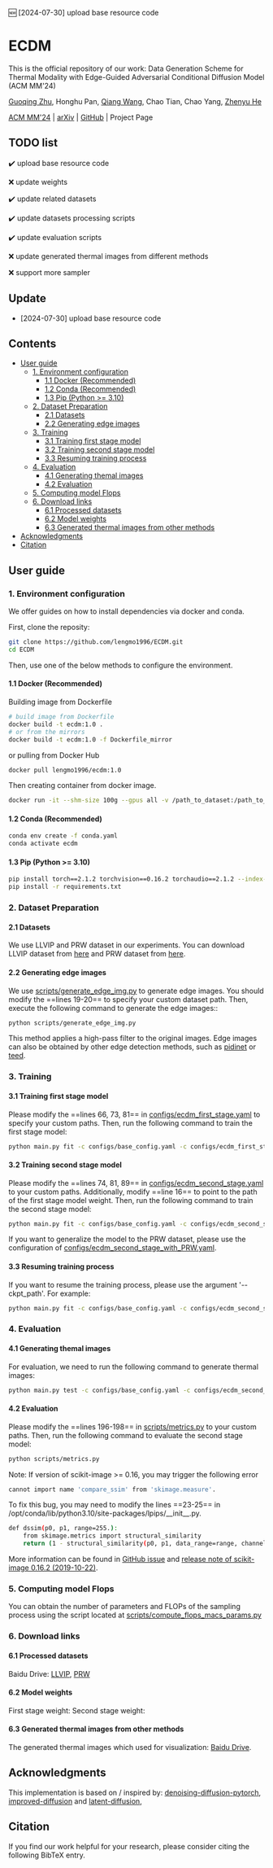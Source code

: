 :new: [2024-07-30] upload base resource code
# ECDM <!-- omit in toc -->
This is the official repository of our work: Data Generation Scheme for Thermal Modality with Edge-Guided Adversarial Conditional Diffusion Model (ACM MM'24)

[Guoqing Zhu](https://github.com/lengmo1996), Honghu Pan, [Qiang Wang](https://blackjack2015.github.io/), Chao Tian, Chao Yang, [Zhenyu He](https://www.hezhenyu.cn/)

[ACM MM'24](https://openreview.net/forum?id=GSmdnRqbpD) | [arXiv](https://arxiv.org/abs/2408.03748) | [GitHub](https://github.com/lengmo1996/ECDM) | Project Page




## TODO list <!-- omit in toc -->
:heavy_check_mark: upload base resource code

:x: update weights

:heavy_check_mark: update related datasets

:heavy_check_mark: update datasets processing scripts

:heavy_check_mark: update evaluation scripts

:x: update generated thermal images from different methods

:x: support more sampler
  
## Update <!-- omit in toc -->
- [2024-07-30] upload base resource code

## Contents <!-- omit in toc -->
- [User guide](#user-guide)
  - [1. Environment configuration](#1-environment-configuration)
    - [1.1 Docker (Recommended)](#11-docker-recommended)
    - [1.2 Conda (Recommended)](#12-conda-recommended)
    - [1.3 Pip (Python \>= 3.10)](#13-pip-python--310)
  - [2. Dataset Preparation](#2-dataset-preparation)
    - [2.1 Datasets](#21-datasets)
    - [2.2 Generating edge images](#22-generating-edge-images)
  - [3. Training](#3-training)
    - [3.1 Training first stage model](#31-training-first-stage-model)
    - [3.2 Training second stage model](#32-training-second-stage-model)
    - [3.3 Resuming training process](#33-resuming-training-process)
  - [4. Evaluation](#4-evaluation)
    - [4.1 Generating themal images](#41-generating-themal-images)
    - [4.2 Evaluation](#42-evaluation)
  - [5. Computing model Flops](#5-computing-model-flops)
  - [6. Download links](#6-download-links)
    - [6.1 Processed datasets](#61-processed-datasets)
    - [6.2 Model weights](#62-model-weights)
    - [6.3 Generated thermal images from other methods](#63-generated-thermal-images-from-other-methods)
- [Acknowledgments](#acknowledgments)
- [Citation](#citation)


## User guide

### 1. Environment configuration
We offer guides on how to install dependencies via docker and conda.

First, clone the reposity:
```bash
git clone https://github.com/lengmo1996/ECDM.git
cd ECDM
```
Then, use one of the below methods to configure the environment.
#### 1.1 Docker (Recommended)
Building image from Dockerfile
```bash
# build image from Dockerfile
docker build -t ecdm:1.0 .
# or from the mirrors
docker build -t ecdm:1.0 -f Dockerfile_mirror
```
or pulling from Docker Hub
```bash
docker pull lengmo1996/ecdm:1.0
```
Then creating container from docker image.
```bash
docker run -it --shm-size 100g --gpus all -v /path_to_dataset:/path_to_dataset -v /path_to_log:/path_to_log -v /path_to_ECDM:/path_to_ECDM --name ECDM ecdm:1.0 /bin/bash
```

#### 1.2 Conda (Recommended)
```bash
conda env create -f conda.yaml
conda activate ecdm
```
#### 1.3 Pip (Python >= 3.10)

```bash
pip install torch==2.1.2 torchvision==0.16.2 torchaudio==2.1.2 --index-url https://download.pytorch.org/whl/cu121 
pip install -r requirements.txt
```


### 2. Dataset Preparation
#### 2.1 Datasets
We use LLVIP and PRW dataset in our experiments. You can download LLVIP dataset from [here](https://bupt-ai-cz.github.io/LLVIP/) and PRW dataset from [here](https://github.com/liangzheng06/PRW-baseline).

#### 2.2 Generating edge images
We use [scripts/generate_edge_img.py](scripts/generate_edge_img.py) to generate edge images. You should modify the ==lines 19-20== to specify your custom dataset path. Then, execute the following command to generate the edge images::
```bash
python scripts/generate_edge_img.py
```
This method applies a high-pass filter to the original images. Edge images can also be obtained by other edge detection methods, such as [pidinet](https://github.com/hellozhuo/pidinet) or [teed](https://github.com/xavysp/TEED).


### 3. Training
#### 3.1 Training first stage model
Please modify the ==lines 66, 73, 81== in [configs/ecdm_first_stage.yaml](configs/ecdm_first_stage.yaml) to specify your custom paths. Then, run the following command to train the first stage model:
```bash
python main.py fit -c configs/base_config.yaml -c configs/ecdm_first_stage.yaml --trainer.devices 0,1,2,3 
```
#### 3.2 Training second stage model
Please modify the ==lines 74, 81, 89== in [configs/ecdm_second_stage.yaml](configs/ecdm_second_stage.yaml) to your custom paths. Additionally, modify ==line 16== to point to the path of the first stage model weight. Then, run the following command to train the second stage model:
```bash 
python main.py fit -c configs/base_config.yaml -c configs/ecdm_second_stage.yaml --trainer.devices 0,1,2,3 
```
If you want to generalize the model to the PRW dataset, please use the configuration of [configs/ecdm_second_stage_with_PRW.yaml](configs/ecdm_second_stage_with_PRW.yaml).

#### 3.3 Resuming training process
If you want to resume the training process, please use the argument '--ckpt_path'. For example:
```bash
python main.py fit -c configs/base_config.yaml -c configs/ecdm_second_stage.yaml --trainer.devices 0,1,2,3 --ckpt_path 'logs/checkpoints/last.ckpt'
```

### 4. Evaluation
#### 4.1 Generating themal images
For evaluation, we need to run the following command to generate thermal images:
```bash
python main.py test -c configs/base_config.yaml -c configs/ecdm_second_stage.yaml --trainer.devices 0,1,2,3 --ckpt_path 'logs/checkpoints/last.ckpt'
```

#### 4.2 Evaluation
Please modify the ==lines 196-198== in [scripts/metrics.py](scripts/metrics.py) to your custom paths. Then, run the following command to evaluate the second stage model:
```bash 
python scripts/metrics.py
```
Note: If version of scikit-image >= 0.16, you may trigger the following error
```bash
cannot import name 'compare_ssim' from 'skimage.measure'. 
```
To fix this bug, you may need to modify the lines ==23-25== in /opt/conda/lib/python3.10/site-packages/lpips/\_\_init\_\_.py.
```bash
def dssim(p0, p1, range=255.):
    from skimage.metrics import structural_similarity
    return (1 - structural_similarity(p0, p1, data_range=range, channel_axis=2)) / 2.
```
More information can be found in [GitHub issue](https://github.com/williamfzc/stagesepx/issues/150) and [release note of scikit-image 0.16.2 (2019-10-22)](https://scikit-image.org/docs/stable/release_notes/release_0.16.html#scikit-image-0-16-1-2019-10-11).
### 5. Computing model Flops
You can obtain the number of parameters and FLOPs of the sampling process using the script located at [scripts/compute_flops_macs_params.py](scripts/compute_flops_macs_params.py)

### 6. Download links
#### 6.1 Processed datasets
Baidu Drive: [LLVIP](https://pan.baidu.com/s/1Py5IJWVRAGDAYZqzYxaMlA?pwd=uh21), [PRW](https://pan.baidu.com/s/1jRaL7_euDliu9XV0YDNR6A?pwd=45hb)
#### 6.2 Model weights
First stage weight:
Second stage weight:
#### 6.3 Generated thermal images from other methods
The generated thermal images which used for visualization: [Baidu Drive](https://pan.baidu.com/s/1UGk85ofm242hDVfZme6Nuw?pwd=qyu2).


## Acknowledgments
This implementation is based on / inspired by: [denoising-diffusion-pytorch](https://github.com/lucidrains/denoising-diffusion-pytorch), [improved-diffusion](https://github.com/openai/improved-diffusion) and [latent-diffusion](https://github.com/CompVis/latent-diffusion), 
## Citation
If you find our work helpful for your research, please consider citing the following BibTeX entry.